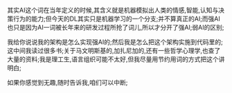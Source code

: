 其实AI这个词在当年定义的时候,其含义就是机器模拟出人类的情感,智能,认知与决策行为的能力;但今天的DL其实只是机器学习的一个分支;并不算真正的AI;而强AI也只是因为AI一词被长年来的研发过程所抢了词儿,所以才分开了强AI;弱AI的区别;

我给你说说我的架构是怎么实现强AI的;然后我是怎么把这个架构实施到代码里的;这中间我读过很多书;关于马文明斯基的,加扎尼加的,还有一些哲学心理学,也查了大量的资料;我是理工生,语言组织可能不太好,但我尽量用节约用词的方式把这个讲明白;

如果你感觉到无趣,随时告诉我,咱们可以中断;